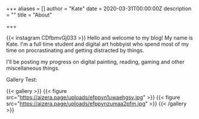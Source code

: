 +++
aliases = []
author = "Kate"
date = 2020-03-31T00:00:00Z
description = ""
title = "About"

+++


{{< instagram CDfbmvGj033 >}}
Hello and welcome to my blog! My name is Kate. I'm a full time student and digital art hobbyist who spend most of my time on procrastinating and getting distracted by things.

I'll be posting my progress on digital painting, reading, gaming and other miscellaneous things.

Gallery Test:

{{< gallery >}}
{{< figure src="https://aizera.page/uploads/efppyn1uwaehgsv.jpg" >}}
{{< figure src="https://aizera.page/uploads/efppynzumaa2pfm.jpg" >}}
{{< /gallery >}}